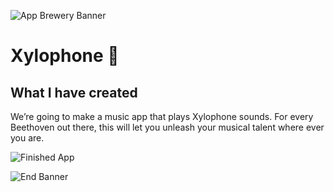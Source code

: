 ![App Brewery Banner](https://github.com/londonappbrewery/Images/blob/master/AppBreweryBanner.png)


# Xylophone 🎹

## What I have created

We’re going to make a music app that plays Xylophone sounds. For every Beethoven out there, this will let you unleash your musical talent where ever you are. 

![Finished App](https://github.com/londonappbrewery/Images/blob/master/xylophone-flutter.png)


![End Banner](https://github.com/londonappbrewery/Images/blob/master/readme-end-banner.png)
